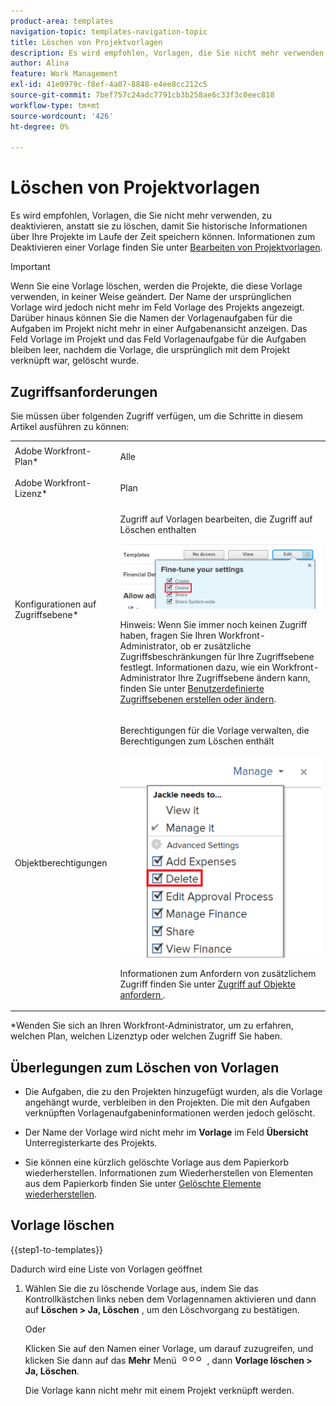 ```yaml
---
product-area: templates
navigation-topic: templates-navigation-topic
title: Löschen von Projektvorlagen
description: Es wird empfohlen, Vorlagen, die Sie nicht mehr verwenden, zu deaktivieren, anstatt sie zu löschen, damit Sie historische Informationen über Ihre Projekte im Laufe der Zeit speichern können. Weitere Informationen zum Deaktivieren einer Vorlage finden Sie unter Bearbeiten von Projektvorlagen .
author: Alina
feature: Work Management
exl-id: 41e0979c-f8ef-4a07-8848-e4ee8cc212c5
source-git-commit: 7bef757c24adc7791cb3b258ae6c33f3c0eec818
workflow-type: tm+mt
source-wordcount: '426'
ht-degree: 0%

---
```


# Löschen von Projektvorlagen

Es wird empfohlen, Vorlagen, die Sie nicht mehr verwenden, zu deaktivieren, anstatt sie zu löschen, damit Sie historische Informationen über Ihre Projekte im Laufe der Zeit speichern können. Informationen zum Deaktivieren einer Vorlage finden Sie unter [Bearbeiten von Projektvorlagen](../../../manage-work/projects/create-and-manage-templates/edit-templates.md).

>[!IMPORTANT]
>
>Wenn Sie eine Vorlage löschen, werden die Projekte, die diese Vorlage verwenden, in keiner Weise geändert. Der Name der ursprünglichen Vorlage wird jedoch nicht mehr im Feld Vorlage des Projekts angezeigt. Darüber hinaus können Sie die Namen der Vorlagenaufgaben für die Aufgaben im Projekt nicht mehr in einer Aufgabenansicht anzeigen. Das Feld Vorlage im Projekt und das Feld Vorlagenaufgabe für die Aufgaben bleiben leer, nachdem die Vorlage, die ursprünglich mit dem Projekt verknüpft war, gelöscht wurde.

## Zugriffsanforderungen

Sie müssen über folgenden Zugriff verfügen, um die Schritte in diesem Artikel ausführen zu können:

<table style="table-layout:auto"> 
 <col> 
 <col> 
 <tbody> 
  <tr> 
   <td role="rowheader">Adobe Workfront-Plan*</td> 
   <td> <p>Alle</p> </td> 
  </tr> 
  <tr> 
   <td role="rowheader">Adobe Workfront-Lizenz*</td> 
   <td> <p>Plan </p> </td> 
  </tr> 
  <tr> 
   <td role="rowheader">Konfigurationen auf Zugriffsebene*</td> 
   <td> <p>Zugriff auf Vorlagen bearbeiten, die Zugriff auf Löschen enthalten</p> <p> <img src="assets/template-access-level-with-advanced-settings-350x113.png" style="width: 350;height: 113;"> </p> <p>Hinweis: Wenn Sie immer noch keinen Zugriff haben, fragen Sie Ihren Workfront-Administrator, ob er zusätzliche Zugriffsbeschränkungen für Ihre Zugriffsebene festlegt. Informationen dazu, wie ein Workfront-Administrator Ihre Zugriffsebene ändern kann, finden Sie unter <a href="../../../administration-and-setup/add-users/configure-and-grant-access/create-modify-access-levels.md" class="MCXref xref">Benutzerdefinierte Zugriffsebenen erstellen oder ändern</a>.</p> </td> 
  </tr> 
  <tr> 
   <td role="rowheader">Objektberechtigungen</td> 
   <td> <p>Berechtigungen für die Vorlage verwalten, die Berechtigungen zum Löschen enthält</p> <p> <img src="assets/template-manage-permissions-with-advanced-settings-350x352.png" style="width: 350;height: 352;"> </p> <p>Informationen zum Anfordern von zusätzlichem Zugriff finden Sie unter <a href="../../../workfront-basics/grant-and-request-access-to-objects/request-access.md" class="MCXref xref">Zugriff auf Objekte anfordern </a>.</p> </td> 
  </tr> 
 </tbody> 
</table>

&#42;Wenden Sie sich an Ihren Workfront-Administrator, um zu erfahren, welchen Plan, welchen Lizenztyp oder welchen Zugriff Sie haben.

## Überlegungen zum Löschen von Vorlagen

* Die Aufgaben, die zu den Projekten hinzugefügt wurden, als die Vorlage angehängt wurde, verbleiben in den Projekten. Die mit den Aufgaben verknüpften Vorlagenaufgabeninformationen werden jedoch gelöscht.
* Der Name der Vorlage wird nicht mehr im **Vorlage** im Feld **Übersicht** Unterregisterkarte des Projekts.

* Sie können eine kürzlich gelöschte Vorlage aus dem Papierkorb wiederherstellen. Informationen zum Wiederherstellen von Elementen aus dem Papierkorb finden Sie unter [Gelöschte Elemente wiederherstellen](../../../administration-and-setup/manage-workfront/manage-deleted-items/restore-deleted-items.md).

## Vorlage löschen

{{step1-to-templates}}

Dadurch wird eine Liste von Vorlagen geöffnet

1. Wählen Sie die zu löschende Vorlage aus, indem Sie das Kontrollkästchen links neben dem Vorlagennamen aktivieren und dann auf **Löschen > Ja, Löschen** , um den Löschvorgang zu bestätigen.

   Oder

   Klicken Sie auf den Namen einer Vorlage, um darauf zuzugreifen, und klicken Sie dann auf das **Mehr** Menü ![](assets/qs-more-icon-on-an-object.png) , dann **Vorlage löschen > Ja, Löschen**.

   Die Vorlage kann nicht mehr mit einem Projekt verknüpft werden.
